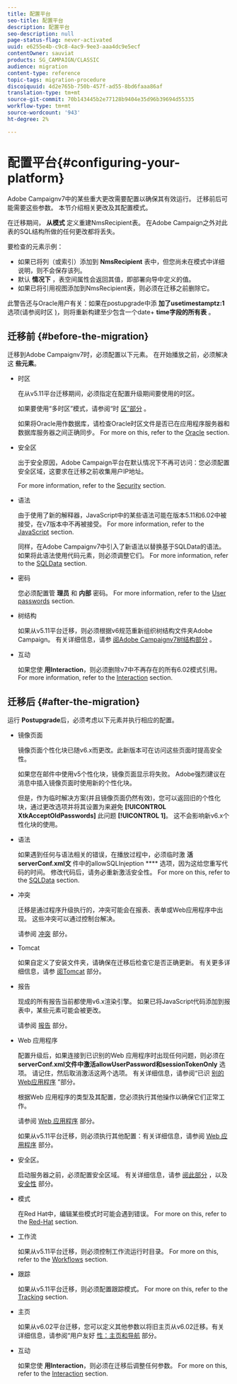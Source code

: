 ```yaml
---
title: 配置平台
seo-title: 配置平台
description: 配置平台
seo-description: null
page-status-flag: never-activated
uuid: e6255e4b-c9c8-4ac9-9ee3-aaa4dc9e5ecf
contentOwner: sauviat
products: SG_CAMPAIGN/CLASSIC
audience: migration
content-type: reference
topic-tags: migration-procedure
discoiquuid: 4d2e765b-750b-457f-ad55-8bd6faaa86af
translation-type: tm+mt
source-git-commit: 70b143445b2e77128b9404e35d96b39694d55335
workflow-type: tm+mt
source-wordcount: '943'
ht-degree: 2%

---
```



# 配置平台{#configuring-your-platform}

Adobe Campaignv7中的某些重大更改需要配置以确保其有效运行。 迁移前后可能需要这些参数。 本节介绍相关更改及其配置模式。

在迁移期间， **从模式** 定义重建NmsRecipient表。 在Adobe Campaign之外对此表的SQL结构所做的任何更改都将丢失。

要检查的元素示例：

* 如果已将列（或索引）添加到 **NmsRecipient** 表中，但您尚未在模式中详细说明，则不会保存该列。
* 默认 **情况下** ，表空间属性会返回其值，即部署向导中定义的值。
* 如果已将引用视图添加到NmsRecipient表，则必须在迁移之前删除它。

此警告还与Oracle用户有关：如果在postupgrade中添 **加了usetimestamptz:1** 选项(请参阅时区 [)](../../migration/using/general-configurations.md#time-zones)，则将重新构建至少包含一个date+ **time字段的所有表** 。

## 迁移前 {#before-the-migration}

迁移到Adobe Campaignv7时，必须配置以下元素。 在开始播放之前，必须解决这 **些元素**。

* 时区

   在从v5.11平台迁移期间，必须指定在配置升级期间要使用的时区。

   如果要使用“多时区”模式，请参阅“时 [区”部分](../../migration/using/general-configurations.md#time-zones) 。

   如果将Oracle用作数据库，请检查Oracle时区文件是否已在应用程序服务器和数据库服务器之间正确同步。 For more on this, refer to the [Oracle](../../migration/using/general-configurations.md#oracle) section.

* 安全区

   出于安全原因，Adobe Campaign平台在默认情况下不再可访问：您必须配置安全区域，这要求在迁移之前收集用户IP地址。

   For more information, refer to the [Security](../../migration/using/general-configurations.md#security) section.

* 语法

   由于使用了新的解释器，JavaScript中的某些语法可能在版本5.11和6.02中被接受，在v7版本中不再被接受。 For more information, refer to the [JavaScript](../../migration/using/general-configurations.md#javascript) section.

   同样，在Adobe Campaignv7中引入了新语法以替换基于SQLData的语法。 如果将此语法使用代码元素，则必须调整它们。 For more information, refer to the [SQLData](../../migration/using/general-configurations.md#sqldata) section.

* 密码

   您必须配置管 **理员** 和 **内部** 密码。 For more information, refer to the [User passwords](../../migration/using/before-starting-migration.md#user-passwords) section.

* 树结构

   如果从v5.11平台迁移，则必须根据v6规范重新组织树结构文件夹Adobe Campaign。 有关详细信息，请参 [阅Adobe Campaignv7树结构部分](../../migration/using/specific-configurations-in-v5-11.md#campaign-vseven-tree-structure) 。

* 互动

   如果您使 **用Interaction**，则必须删除v7中不再存在的所有6.02模式引用。 For more information, refer to the [Interaction](../../migration/using/general-configurations.md#interaction) section.

## 迁移后 {#after-the-migration}

运行 **Postupgrade**&#x200B;后，必须考虑以下元素并执行相应的配置。

* 镜像页面

   镜像页面个性化块已随v6.x而更改。此新版本可在访问这些页面时提高安全性。

   如果您在邮件中使用v5个性化块，镜像页面显示将失败。 Adobe强烈建议在消息中插入镜像页面时使用新的个性化块。

   但是，作为临时解决方案(并且镜像页面仍然有效)，您可以返回旧的个性化块，通过更改选项并将其设置为来避免 **[!UICONTROL XtkAcceptOldPasswords]** 此问题 **[!UICONTROL 1]**。 这不会影响新v6.x个性化块的使用。

* 语法

   如果遇到任何与语法相关的错误，在播放过程中，必须临时激 **活serverConf.xml文** 件中的allowSQLInjeption **** 选项，因为这给您重写代码的时间。 修改代码后，请务必重新激活安全性。 For more on this, refer to the [SQLData](../../migration/using/general-configurations.md#sqldata) section.

* 冲突

   迁移是通过程序升级执行的，冲突可能会在报表、表单或Web应用程序中出现。 这些冲突可以通过控制台解决。

   请参阅 [冲突](../../migration/using/general-configurations.md#conflicts) 部分。

* Tomcat

   如果自定义了安装文件夹，请确保在迁移后检查它是否正确更新。 有关更多详细信息，请参 [阅Tomcat](../../migration/using/general-configurations.md#tomcat) 部分。

* 报告

   现成的所有报告当前都使用v6.x渲染引擎。 如果已将JavaScript代码添加到报表中，某些元素可能会被更改。

   请参阅 [报告](../../migration/using/general-configurations.md#reports) 部分。

* Web 应用程序

   配置升级后，如果连接到已识别的Web 应用程序时出现任何问题，则必须在 **serverConf.xml文件中激活****allowUserPassword****和sessionTokenOnly** 选项。 请记住，然后取消激活这两个选项。 有关详细信息，请参阅“已识 [别的Web应用程序](../../migration/using/general-configurations.md#identified-web-applications) ”部分。

   根据Web 应用程序的类型及其配置，您必须执行其他操作以确保它们正常工作。

   请参阅 [Web 应用程序](../../migration/using/general-configurations.md#web-applications) 部分。

   如果从v5.11平台迁移，则必须执行其他配置：有关详细信息，请参阅 [Web 应用程序](../../migration/using/specific-configurations-in-v5-11.md#web-applications) 部分。

* 安全区。

   启动服务器之前，必须配置安全区域。 有关详细信息，请参 [阅此部分](../../installation/using/configuring-campaign-server.md#defining-security-zones) ，以及 [安全性](../../migration/using/general-configurations.md#security) 部分。

* 模式

   在Red Hat中，编辑某些模式时可能会遇到错误。 For more on this, refer to the [Red-Hat](../../migration/using/general-configurations.md#red-hat) section.

* 工作流

   如果从v5.11平台迁移，则必须控制工作流运行时目录。 For more on this, refer to the [Workflows](../../migration/using/specific-configurations-in-v5-11.md#workflows) section.

* 跟踪

   如果从v5.11平台迁移，则必须配置跟踪模式。 For more on this, refer to the [Tracking](../../migration/using/specific-configurations-in-v5-11.md#tracking) section.

* 主页

   如果从v6.02平台迁移，您可以定义其他参数以将旧主页从v6.02迁移。有关详细信息，请参阅“用户友好 [性：主页和导航](../../migration/using/specific-configurations-in-v6-02.md#user-friendliness--home-page-and-navigation) 部分。

* 互动

   如果您使 **用Interaction**，则必须在迁移后调整任何参数。 For more on this, refer to the [Interaction](../../migration/using/general-configurations.md#interaction) section.

